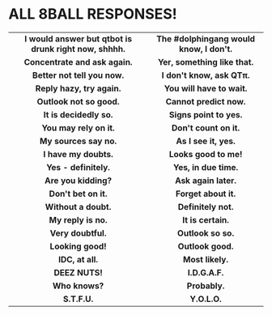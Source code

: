 ALL 8BALL RESPONSES!
====================
| | |
|:---------------------------------------------------:|:---------------------------------------------------:|
|**I would answer but qtbot is drunk right now, shhhh.**|**The #dolphingang would know, I don't.**|
|**Concentrate and ask again.**|**Yer, something like that.**|
|**Better not tell you now.**|**I don't know, ask QTπ.**|
|**Reply hazy, try again.**|**You will have to wait.**|
|**Outlook not so good.**|**Cannot predict now.**|
|**It is decidedly so.**|**Signs point to yes.**|
|**You may rely on it.**|**Don't count on it.**|
|**My sources say no.**|**As I see it, yes.**|
|**I have my doubts.**|**Looks good to me!**|
|**Yes - definitely.**|**Yes, in due time.**|
|**Are you kidding?**|**Ask again later.**|
|**Don't bet on it.**|**Forget about it.**|
|**Without a doubt.**|**Definitely not.**|
|**My reply is no.**|**It is certain.**|
|**Very doubtful.**|**Outlook so so.**|
|**Looking good!**|**Outlook good.**|
|**IDC, at all.**|**Most likely.**|
|**DEEZ NUTS!**|**I.D.G.A.F.**|
|**Who knows?**|**Probably.**|
|**S.T.F.U.**|**Y.O.L.O.**|
